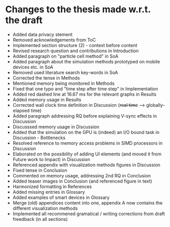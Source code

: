 # Changes to the thesis made w.r.t. the draft
- Added data privacy stement
- Removed acknowledgements from ToC
- Implemented section structure (2) - context before content
- Revised research question and contributions in Introduction
- Added paragraph on "particle cell method" in SoA
- Added paragraph about the simulation methods prototyped  on mobile devices etc. in SoA
- Removed used literature search key-words in SoA
- Corrected the tense in Methods
- Mentioned memory being monitored in Methods
- Fixed that one typo and "time step after time step" in Implementation
- Added red dashed line at 16.67 ms for the relevant graphs in Results
- Added memory usage in Results
- Corrected wall clock time definition in Discussion (~~real time~~ --> globally-elapsed time)
- Added paragraph addressing RQ before explaining V-sync effects in Discussion
- Discusssed memory usage in Discussion
- Added that the simulation on the GPU is (indeed) an I/O bound task in Discussion - Bottlenecks
- Resolved reference to memory access problems in SIMD processors in Discussion
- Elaborated on the possibility of adding UI elements (and moved it from Future work to Impact) in Discussion
- Referenced appendix with visualization methods figures in Discussion
- Fixed tense in Conclusion
- Commented on memory usage, addressing 2nd RQ in Conclusion
- Added teaser images in Conclusion (and referenced figure in text)
- Harmonized formatting in References
- Added missing entries in Glossary
- Added examples of smart devices in Glossary
- Merge (old) appendices content into one, appendix A now contains the different visualization methods
- Implemented all recommened gramatical / writing corrections from draft freedback (in all sections)
